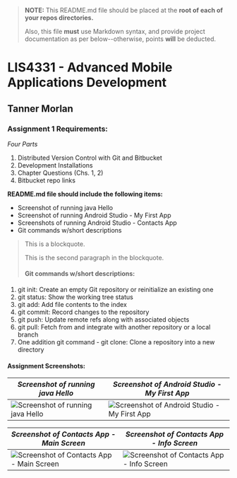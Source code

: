 > **NOTE:** This README.md file should be placed at the **root of each of your repos directories.**
>
>Also, this file **must** use Markdown syntax, and provide project documentation as per below--otherwise, points **will** be deducted.
>

# LIS4331 - Advanced Mobile Applications Development

## Tanner Morlan

### **Assignment 1 Requirements:**

*Four Parts*

1. Distributed Version Control with Git and Bitbucket
2. Development Installations
3. Chapter Questions (Chs. 1, 2)
4. Bitbucket repo links

**README.md file should include the following items:**

- Screenshot of running java Hello
- Screenshot of running Android Studio - My First App
- Screenshots of running Android Studio - Contacts App
- Git commands w/short descriptions

> This is a blockquote.
> 
> This is the second paragraph in the blockquote.
>
> #### Git commands w/short descriptions:

1. git init: Create an empty Git repository or reinitialize an existing one
2. git status: Show the working tree status
3. git add: Add file contents to the index
4. git commit: Record changes to the repository
5. git push: Update remote refs along with associated objects
6. git pull: Fetch from and integrate with another repository or a local branch
7. One addition git command - git clone: Clone a repository into a new directory

#### **Assignment Screenshots:**

| *Screenshot of running java Hello* | *Screenshot of Android Studio - My First App* |
| ------------- | ------------- |
| ![Screenshot of running java Hello](img/java_hello.png "Screenshot of running java Hello") | ![Screenshot of Android Studio - My First App](img/android_studio_my_first_app.png "Screenshot of Android Studio - My First App") |

| *Screenshot of Contacts App - Main Screen* | *Screenshot of Contacts App - Info Screen* |
| ------------- | ------------- |
| ![Screenshot of Contacts App - Main Screen](img/main_screen.png "Screenshot of Contacts App - Main Screen") | ![Screenshot of Contacts App - Info Screen](img/info_screen.png "Screenshot of Contacts App - Info Screen") |


